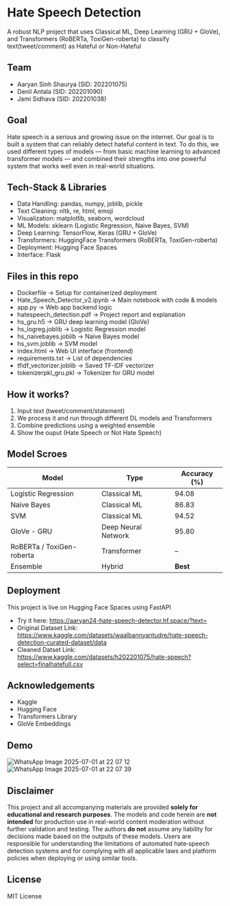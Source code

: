 # Hate Speech Detection
A robust NLP project that uses Classical ML, Deep Learning (GRU + GloVe), and Transformers (RoBERTa, ToxiGen-roberta) to classify text(tweet/comment) as Hateful or Non-Hateful

## Team
- Aaryan Sinh Shaurya (SID: 202201075)  
- Denil Antala (SID: 202201090)
- Jami Sidhava (SID: 202201038)


## Goal
Hate speech is a serious and growing issue on the internet.
Our goal is to built a system that can reliably detect hateful content in text.
To do this, we used different types of models — from basic machine learning to advanced transformer models — and combined their strengths into one powerful system that works well even in real-world situations.

## Tech-Stack & Libraries
- Data Handling: pandas, numpy, joblib, pickle
- Text Cleaning: nltk, re, html, emoji
- Visualization: matplotlib, seaborn, wordcloud
- ML Models: sklearn (Logistic Regression, Naive Bayes, SVM)
- Deep Learning: TensorFlow, Keras (GRU + GloVe)
- Transformers: HuggingFace Transformers (RoBERTa, ToxiGen-roberta)
- Deployment: Hugging Face Spaces
- Interface: Flask

## Files in this repo
- Dockerfile → Setup for containerized deployment
- Hate_Speech_Detector_v2.ipynb → Main notebook with code & models
- app.py → Web app backend logic
- hatespeech_detection.pdf → Project report and explanation
- hs_gru.h5 → GRU deep learning model (GloVe)
- hs_logreg.joblib → 	Logistic Regression model
- hs_naivebayes.joblib → 	Naive Bayes model
- hs_svm.joblib → 	SVM model
- index.html → 	Web UI interface (frontend)
- requirements.txt → 	List of dependencies
- tfidf_vectorizer.joblib → Saved TF-IDF vectorizer
- tokenizerpkl_gru.pkl → 	Tokenizer for GRU model

## How it works? 
1) Input text (tweet/comment/statement) 
2) We process it and run through different DL models and Transformers
3) Combine predictions using a weighted ensemble
4) Show the ouput (Hate Speech or Not Hate Speech)

## Model Scroes
| Model                      | Type                | Accuracy (%) |
| -------------------------- | ------------------- | ------------ |
| Logistic Regression        | Classical ML        | 94.08        |
| Naive Bayes                | Classical ML        | 86.83        |
| SVM                        | Classical ML        | 94.52        |
| GloVe - GRU                | Deep Neural Network | 95.80        |
| RoBERTa / ToxiGen-roberta  | Transformer         | –            |
| Ensemble                   | Hybrid              | **Best**     |

## Deployment
This project is live on Hugging Face Spaces using FastAPI
- Try it here: https://aaryan24-hate-speech-detector.hf.space/?text=
- Original Dataset Link: https://www.kaggle.com/datasets/waalbannyantudre/hate-speech-detection-curated-dataset/data
- Cleaned Datset Link: https://www.kaggle.com/datasets/h202201075/hate-speech?select=finalhatefull.csv

## Acknowledgements
- Kaggle
- Hugging Face
- Transformers Library
- GloVe Embeddings

## Demo
![WhatsApp Image 2025-07-01 at 22 07 12](https://github.com/user-attachments/assets/dd79b289-6ccc-41e5-ba46-16f51f353529)
![WhatsApp Image 2025-07-01 at 22 07 39](https://github.com/user-attachments/assets/51da2eb0-3121-47c2-ac21-e55fd72e6a44)

## Disclaimer
This project and all accompanying materials are provided **solely for educational and research purposes**. The models and code herein are **not intended** for production use in real-world content moderation without further validation and testing. The authors **do not** assume any liability for decisions made based on the outputs of these models. Users are responsible for understanding the limitations of automated hate‑speech detection systems and for complying with all applicable laws and platform policies when deploying or using similar tools.

## License
MIT License

